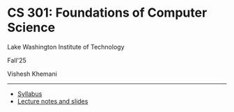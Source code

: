 # CS 301: Foundations of Computer Science

Lake Washington Institute of Technology

Fall'25

Vishesh Khemani

---

-  [Syllabus](syllabus.md) 
- [Lecture notes and slides](notes)
